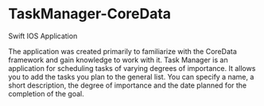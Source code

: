 # TaskManager-CoreData
Swift IOS Application

The application was created primarily to familiarize with the CoreData framework and gain knowledge to work with it. 
Task Manager is an application for scheduling tasks of varying degrees of importance. It allows you to add the tasks you plan to the general list. You can specify a name, a short description, the degree of importance and the date planned for the completion of the goal.
